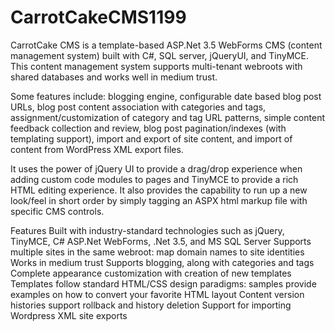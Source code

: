 # CarrotCakeCMS1199
 CarrotCake CMS is a template-based ASP.Net 3.5 WebForms CMS (content management system) built with C#, SQL server, jQueryUI, and TinyMCE. This content management system supports multi-tenant webroots with shared databases and works well in medium trust.

Some features include: blogging engine, configurable date based blog post URLs, blog post content association with categories and tags, assignment/customization of category and tag URL patterns, simple content feedback collection and review, blog post pagination/indexes (with templating support), import and export of site content, and import of content from WordPress XML export files.

It uses the power of jQuery UI to provide a drag/drop experience when adding custom code modules to pages and TinyMCE to provide a rich HTML editing experience. It also provides the capability to run up a new look/feel in short order by simply tagging an ASPX html markup file with specific CMS controls.

Features
Built with industry-standard technologies such as jQuery, TinyMCE, C# ASP.Net WebForms, .Net 3.5, and MS SQL Server
Supports multiple sites in the same webroot: map domain names to site identities
Works in medium trust
Supports blogging, along with categories and tags
Complete appearance customization with creation of new templates
Templates follow standard HTML/CSS design paradigms: samples provide examples on how to convert your favorite HTML layout
Content version histories support rollback and history deletion
Support for importing Wordpress XML site exports
